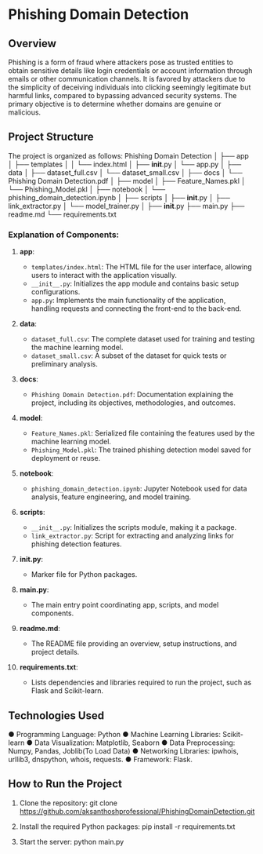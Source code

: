 # Phishing Domain Detection

## Overview
Phishing is a form of fraud where attackers pose as trusted entities to obtain sensitive details like login credentials or account information through emails or other communication channels. It is favored by attackers due to the simplicity of deceiving individuals into clicking seemingly legitimate but harmful links, compared to bypassing advanced security systems. The primary objective is to determine whether domains are genuine or malicious.

## Project Structure
The project is organized as follows:
Phishing Domain Detection
│
├── app
│   ├── templates
│   │   └── index.html
│   ├── __init__.py
│   └── app.py
│
├── data
│   ├── dataset_full.csv
│   └── dataset_small.csv
│
├── docs
│   └── Phishing Domain Detection.pdf
│
├── model
│   ├── Feature_Names.pkl
│   └── Phishing_Model.pkl
│
├── notebook
│   └── phishing_domain_detection.ipynb
│
├── scripts
│   ├── __init__.py
│   ├── link_extractor.py
│   └── model_trainer.py
│
├── __init__.py
├── main.py
├── readme.md
└── requirements.txt



### Explanation of Components:
1. **app**:
   - `templates/index.html`: The HTML file for the user interface, allowing users to interact with the application visually.
   - `__init__.py`: Initializes the app module and contains basic setup configurations.
   - `app.py`: Implements the main functionality of the application, handling requests and connecting the front-end to the back-end.

2. **data**:
   - `dataset_full.csv`: The complete dataset used for training and testing the machine learning model.
   - `dataset_small.csv`: A subset of the dataset for quick tests or preliminary analysis.

3. **docs**:
   - `Phishing Domain Detection.pdf`: Documentation explaining the project, including its objectives, methodologies, and outcomes.

4. **model**:
   - `Feature_Names.pkl`: Serialized file containing the features used by the machine learning model.
   - `Phishing_Model.pkl`: The trained phishing detection model saved for deployment or reuse.

5. **notebook**:
   - `phishing_domain_detection.ipynb`: Jupyter Notebook used for data analysis, feature engineering, and model training.

6. **scripts**:
   - `__init__.py`: Initializes the scripts module, making it a package.
   - `link_extractor.py`: Script for extracting and analyzing links for phishing detection features.

7. **__init__.py**:
   - Marker file for Python packages.

8. **main.py**:
   - The main entry point coordinating app, scripts, and model components.

9. **readme.md**:
   - The README file providing an overview, setup instructions, and project details.

10. **requirements.txt**:
    - Lists dependencies and libraries required to run the project, such as Flask and Scikit-learn.

## Technologies Used
●	Programming Language: Python
●	Machine Learning Libraries: Scikit-learn
●	Data Visualization: Matplotlib, Seaborn
●	Data Preprocessing: Numpy, Pandas, Joblib(To Load Data)
●	Networking Libraries: ipwhois, urllib3, dnspython, whois, requests.
●	Framework: Flask.

## How to Run the Project
1. Clone the repository:
   git clone https://github.com/aksanthoshprofessional/PhishingDomainDetection.git

2. Install the required Python packages:
    pip install -r requirements.txt

3. Start the server:
    python main.py
